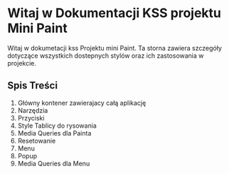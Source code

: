 # Witaj w Dokumentacji KSS projektu Mini Paint

Witaj w dokumetacji kss Projektu mini Paint. Ta storna zawiera szczegóły dotyczące wszystkich 
dostepnych stylów oraz ich zastosowania w projekcie.

## Spis Treści

1. Główny kontener zawierajacy całą aplikację
2. Narzędzia
3. Przyciski
4. Style Tablicy do rysowania
5. Media Queries dla Painta
6. Resetowanie
7. Menu
8. Popup
9. Media Queries dla Menu
